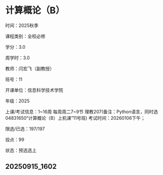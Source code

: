 # 计算概论（B）

时间：2025秋季

课程类别：全校必修

学分：3.0

周学时：3.0

教师：闫宏飞（副教授）

班号：11

开课单位：信息科学技术学院

年级：2025

上课/考试信息：1\~16周 每周周二7\~9节 理教207(备注：Python语言，同时选04831650“计算概论（B）上机课”11号班)
考试时间：20260106下午；

限选/已选：197/197

投点：99

状态：预选选上

20250915_1602
---
